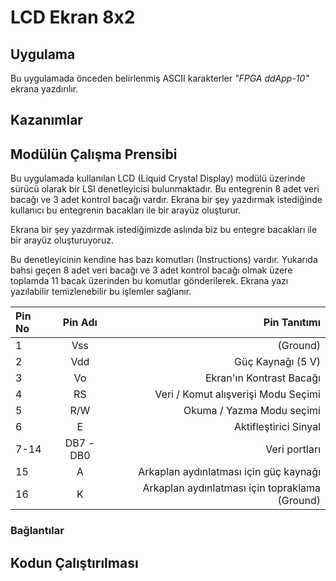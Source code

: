 # LCD Ekran 8x2

## Uygulama 

Bu uygulamada önceden belirlenmiş ASCII karakterler _"FPGA ddApp-10"_ ekrana yazdırılır.

## Kazanımlar



## Modülün Çalışma Prensibi

Bu uygulamada kullanılan LCD (Liquid Crystal Display) modülü üzerinde sürücü olarak bir LSI denetleyicisi bulunmaktadır. Bu entegrenin 8 adet veri bacağı ve 3 adet kontrol bacağı vardır. Ekrana bir şey yazdırmak istediğinde kullanıcı bu entegrenin bacakları ile bir arayüz oluşturur. 

Ekrana bir şey yazdırmak istediğimizde aslında biz bu entegre bacakları ile bir arayüz oluşturuyoruz. 

Bu denetleyicinin kendine has bazı komutları (Instructions) vardır. Yukarıda bahsi geçen 8 adet veri bacağı ve 3 adet kontrol bacağı olmak üzere toplamda 11 bacak üzerinden bu komutlar gönderilerek. Ekrana yazı yazılabilir temizlenebilir bu işlemler sağlanır. 

| Pin No |  Pin Adı  | Pin Tanıtımı                                   |
| :----- | :-------: | ---------------------------------------------: |
| 1      |    Vss    | (Ground)                                       |
| 2      |    Vdd    | Güç Kaynağı (5 V)                              |
| 3      |    Vo     | Ekran'ın Kontrast Bacağı                       |
| 4      |    RS     | Veri / Komut alışverişi Modu Seçimi            |
| 5      |    R/W    | Okuma / Yazma Modu seçimi                      |
| 6      |     E     | Aktifleştirici Sinyal                          |
| 7-14   | DB7 - DB0 | Veri portları                                  |
| 15     |     A     | Arkaplan aydınlatması için güç kaynağı         |
| 16     |     K     | Arkaplan aydınlatması için topraklama (Ground) |



### Bağlantılar 

## Kodun Çalıştırılması

